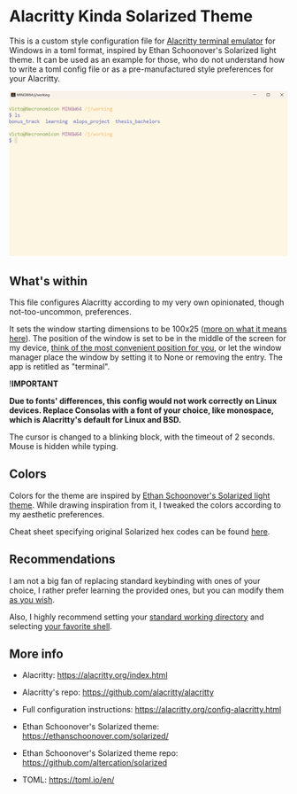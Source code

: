 # Alacritty Kinda Solarized Theme

This is a custom style configuration file for [Alacritty terminal emulator](https://github.com/alacritty/alacritty) for Windows in a toml format, inspired by Ethan Schoonover's Solarized light theme. It can be used as an example for those, who do not understand how to write a toml config file or as a pre-manufactured style preferences for your Alacritty.

![Take a glance](/assets/image.png)

## What's within

This file configures Alacritty according to my very own opinionated, though not-too-uncommon, preferences.

It sets the window starting dimensions to be 100x25 ([more on what it means here](https://alacritty.org/config-alacritty.html#s7)). 
The position of the window is set to be in the middle of the screen for my device, [think of the most convenient position for you](https://alacritty.org/config-alacritty.html#s8), or let the window manager place the window by setting it to None or removing the entry.
The app is retitled as "terminal".

!**IMPORTANT**

**Due to fonts' differences, this config would not work correctly on Linux devices. Replace Consolas with a font of your choice, like monospace, which is Alacritty's default for Linux and BSD.** 

The cursor is changed to a blinking block, with the timeout of 2 seconds. 
Mouse is hidden while typing.

## Colors

Colors for the theme are inspired by [Ethan Schoonover's Solarized light theme](https://ethanschoonover.com/solarized/). 
While drawing inspiration from it, I tweaked the colors according to my aesthetic preferences.

Cheat sheet specifying original Solarized hex codes can be found [here](https://www.zovirl.com/2011/07/22/solarized_cheat_sheet/).

## Recommendations 

I am not a big fan of replacing standard keybinding with ones of your choice, I rather prefer learning the provided ones, but you can modify them [as you wish](https://alacritty.org/config-alacritty.html#s90).

Also, I highly recommend setting your [standard working directory](https://alacritty.org/config-alacritty.html#s2) and selecting [your favorite shell](https://alacritty.org/config-alacritty.html#s1). 

## More info

- Alacritty: https://alacritty.org/index.html

- Alacritty's repo: https://github.com/alacritty/alacritty

- Full configuration instructions: https://alacritty.org/config-alacritty.html

- Ethan Schoonover's Solarized theme: https://ethanschoonover.com/solarized/

- Ethan Schoonover's Solarized theme repo: https://github.com/altercation/solarized

- TOML: https://toml.io/en/
